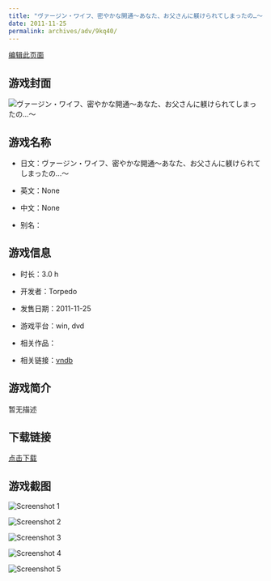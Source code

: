 ```yaml
---
title: "ヴァージン・ワイフ、密やかな開通～あなた、お父さんに躾けられてしまったの…～"
date: 2011-11-25
permalink: archives/adv/9kq40/
---
```

[编辑此页面](https://github.com/ACG-3/ADV3-source/blob/main/source/_posts/%E3%83%B4%E3%82%A1%E3%83%BC%E3%82%B8%E3%83%B3%E3%83%BB%E3%83%AF%E3%82%A4%E3%83%95%E3%80%81%E5%AF%86%E3%82%84%E3%81%8B%E3%81%AA%E9%96%8B%E9%80%9A%EF%BD%9E%E3%81%82%E3%81%AA%E3%81%9F%E3%80%81%E3%81%8A%E7%88%B6%E3%81%95%E3%82%93%E3%81%AB%E8%BA%BE%E3%81%91%E3%82%89%E3%82%8C%E3%81%A6%E3%81%97%E3%81%BE%E3%81%A3%E3%81%9F%E3%81%AE%E2%80%A6%EF%BD%9E.md)

## 游戏封面

![ヴァージン・ワイフ、密やかな開通～あなた、お父さんに躾けられてしまったの…～](https://pan.timero.xyz/d/onedrive/img_lib_001/%E3%83%B4%E3%82%A1%E3%83%BC%E3%82%B8%E3%83%B3%E3%83%BB%E3%83%AF%E3%82%A4%E3%83%95%E3%80%81%E5%AF%86%E3%82%84%E3%81%8B%E3%81%AA%E9%96%8B%E9%80%9A%EF%BD%9E%E3%81%82%E3%81%AA%E3%81%9F%E3%80%81%E3%81%8A%E7%88%B6%E3%81%95%E3%82%93%E3%81%AB%E8%BA%BE%E3%81%91%E3%82%89%E3%82%8C%E3%81%A6%E3%81%97%E3%81%BE%E3%81%A3%E3%81%9F%E3%81%AE%E2%80%A6%EF%BD%9E_cover.avif)


## 游戏名称

- 日文：ヴァージン・ワイフ、密やかな開通～あなた、お父さんに躾けられてしまったの…～
- 英文：None
- 中文：None

- 别名：


## 游戏信息

- 时长：3.0 h
- 开发者：Torpedo
- 发售日期：2011-11-25
- 游戏平台：win, dvd
- 相关作品：

- 相关链接：[vndb](https://vndb.org/v8483)


## 游戏简介

暂无描述


## 下载链接

[点击下载](https://pan.timero.xyz/onedrive/adv_lib_001/%E3%83%B4%E3%82%A1%E3%83%BC%E3%82%B8%E3%83%B3%E3%83%BB%E3%83%AF%E3%82%A4%E3%83%95%E3%80%81%E5%AF%86%E3%82%84%E3%81%8B%E3%81%AA%E9%96%8B%E9%80%9A%EF%BD%9E%E3%81%82%E3%81%AA%E3%81%9F%E3%80%81%E3%81%8A%E7%88%B6%E3%81%95%E3%82%93%E3%81%AB%E8%BA%BE%E3%81%91%E3%82%89%E3%82%8C%E3%81%A6%E3%81%97%E3%81%BE%E3%81%A3%E3%81%9F%E3%81%AE%E2%80%A6%EF%BD%9E)


## 游戏截图


![Screenshot 1](https://pan.timero.xyz/d/onedrive/img_lib_001/%E3%83%B4%E3%82%A1%E3%83%BC%E3%82%B8%E3%83%B3%E3%83%BB%E3%83%AF%E3%82%A4%E3%83%95%E3%80%81%E5%AF%86%E3%82%84%E3%81%8B%E3%81%AA%E9%96%8B%E9%80%9A%EF%BD%9E%E3%81%82%E3%81%AA%E3%81%9F%E3%80%81%E3%81%8A%E7%88%B6%E3%81%95%E3%82%93%E3%81%AB%E8%BA%BE%E3%81%91%E3%82%89%E3%82%8C%E3%81%A6%E3%81%97%E3%81%BE%E3%81%A3%E3%81%9F%E3%81%AE%E2%80%A6%EF%BD%9E_Screenshot_1.avif)

![Screenshot 2](https://pan.timero.xyz/d/onedrive/img_lib_001/%E3%83%B4%E3%82%A1%E3%83%BC%E3%82%B8%E3%83%B3%E3%83%BB%E3%83%AF%E3%82%A4%E3%83%95%E3%80%81%E5%AF%86%E3%82%84%E3%81%8B%E3%81%AA%E9%96%8B%E9%80%9A%EF%BD%9E%E3%81%82%E3%81%AA%E3%81%9F%E3%80%81%E3%81%8A%E7%88%B6%E3%81%95%E3%82%93%E3%81%AB%E8%BA%BE%E3%81%91%E3%82%89%E3%82%8C%E3%81%A6%E3%81%97%E3%81%BE%E3%81%A3%E3%81%9F%E3%81%AE%E2%80%A6%EF%BD%9E_Screenshot_2.avif)

![Screenshot 3](https://pan.timero.xyz/d/onedrive/img_lib_001/%E3%83%B4%E3%82%A1%E3%83%BC%E3%82%B8%E3%83%B3%E3%83%BB%E3%83%AF%E3%82%A4%E3%83%95%E3%80%81%E5%AF%86%E3%82%84%E3%81%8B%E3%81%AA%E9%96%8B%E9%80%9A%EF%BD%9E%E3%81%82%E3%81%AA%E3%81%9F%E3%80%81%E3%81%8A%E7%88%B6%E3%81%95%E3%82%93%E3%81%AB%E8%BA%BE%E3%81%91%E3%82%89%E3%82%8C%E3%81%A6%E3%81%97%E3%81%BE%E3%81%A3%E3%81%9F%E3%81%AE%E2%80%A6%EF%BD%9E_Screenshot_3.avif)

![Screenshot 4](https://pan.timero.xyz/d/onedrive/img_lib_001/%E3%83%B4%E3%82%A1%E3%83%BC%E3%82%B8%E3%83%B3%E3%83%BB%E3%83%AF%E3%82%A4%E3%83%95%E3%80%81%E5%AF%86%E3%82%84%E3%81%8B%E3%81%AA%E9%96%8B%E9%80%9A%EF%BD%9E%E3%81%82%E3%81%AA%E3%81%9F%E3%80%81%E3%81%8A%E7%88%B6%E3%81%95%E3%82%93%E3%81%AB%E8%BA%BE%E3%81%91%E3%82%89%E3%82%8C%E3%81%A6%E3%81%97%E3%81%BE%E3%81%A3%E3%81%9F%E3%81%AE%E2%80%A6%EF%BD%9E_Screenshot_4.avif)

![Screenshot 5](https://pan.timero.xyz/d/onedrive/img_lib_001/%E3%83%B4%E3%82%A1%E3%83%BC%E3%82%B8%E3%83%B3%E3%83%BB%E3%83%AF%E3%82%A4%E3%83%95%E3%80%81%E5%AF%86%E3%82%84%E3%81%8B%E3%81%AA%E9%96%8B%E9%80%9A%EF%BD%9E%E3%81%82%E3%81%AA%E3%81%9F%E3%80%81%E3%81%8A%E7%88%B6%E3%81%95%E3%82%93%E3%81%AB%E8%BA%BE%E3%81%91%E3%82%89%E3%82%8C%E3%81%A6%E3%81%97%E3%81%BE%E3%81%A3%E3%81%9F%E3%81%AE%E2%80%A6%EF%BD%9E_Screenshot_5.avif)


